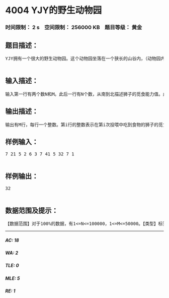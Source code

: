 # 4004 YJY的野生动物园   
### 时间限制： 2 s&nbsp;&nbsp;&nbsp;&nbsp;空间限制： 256000 KB&nbsp;&nbsp;&nbsp;&nbsp;题目等级： 黄金  
## 题目描述：  

<pre>
YJY拥有一个很大的野生动物园。这个动物园坐落在一个狭长的山谷内，（动物园内部口号：每日膜拜陈靖邦,NOIP拿满分,GDKOI拿满分,APIO拿满分,GDOI拿满分,NOI拿满分,IOI拿满分。今天你膜拜了吗?）这个区域从南到北被划分成N个区域，每个区域都饲养着一头狮子。这些狮子从北到南编号为1,2,3,…,N。每头狮子都有一个觅食能力值Ai，Ai越小觅食能力越强。饲养员YJY决定对狮子进行M次投喂，每次投喂都选择一个区间[I,J]，从中选取觅食能力值第K强的狮子进行投喂。值得注意的是，YJY不愿意对某些区域进行过多的投喂，他认为这样有悖公平。因此YJY的投喂区间是互不包含的。你的任务就是算出每次投喂后，食物被哪头狮子吃掉了。  

</pre>
  
  
## 输入描述：  

<pre>
输入第一行有两个数N和M。此后一行有N个数，从南到北描述狮子的觅食能力值。此后M行，每行描述一次投喂。第t+2的三个数I,J,K表示在第t次投喂中，YJY选择了区间[I,J]内觅食能力值第K强的狮子进行投喂。
</pre>
  
  
## 输出描述：  

<pre>
输出有M行，每行一个整数。第i行的整数表示在第i次投喂中吃到食物的狮子的觅食能力值。
</pre>
  
  
## 样例输入：  

<pre>
7 21 5 2 6 3 7 41 5 32 7 1  

</pre>
  
  
## 样例输出：  

<pre>
32  

</pre>
  
  
## 数据范围及提示：  

<pre>
【数据范围】对于100%的数据，有1<=N<=100000，1<=M<=50000。【类型】标签：数据结构 平衡树【来源】来源：vijos1080，有更改。我把它复制了过来......【测试数据】如果发现测试数据有误，请联系管理员！(自己提交一次，好像没问题)
</pre>
  
  
***  

##### AC: 18  
##### WA: 2  
##### TLE: 0  
##### MLE: 5  
##### RE: 1  
